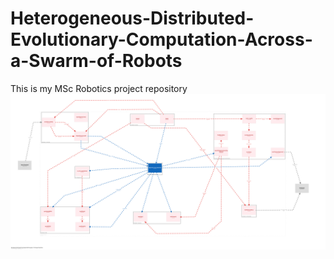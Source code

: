 # Heterogeneous-Distributed-Evolutionary-Computation-Across-a-Swarm-of-Robots
This is my MSc Robotics project repository
[![代码关系图](docs/structurizr-1-c3-all.svg)](docs/structurizr-1-c3-all.svg)
